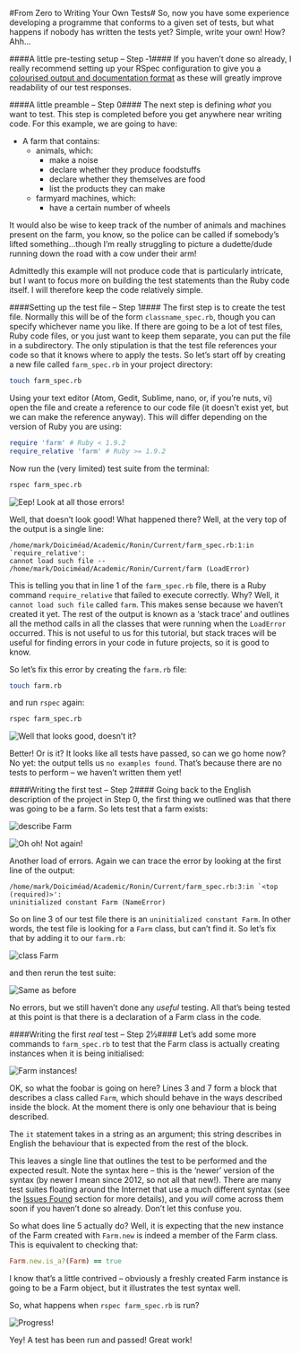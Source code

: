 #From Zero to Writing Your Own Tests#
So, now you have some experience developing a programme that conforms to a given set of tests, but what happens if nobody has written the tests yet? Simple, write your own! How? Ahh…

####A little pre-testing setup – Step ‐1####
If you haven’t done so already, I really recommend setting up your RSpec configuration to give you a [colourised output and documentation format](./more_info.md) as these will greatly improve readability of our test responses.

####A little preamble – Step 0####
The next step is defining _what_ you want to test. This step is completed before you get anywhere near writing code. For this example, we are going to have:
- A farm that contains:
  - animals, which:
    - make a noise
    - declare whether they produce foodstuffs
    - declare whether they themselves are food
    - list the products they can make
  - farmyard machines, which:
    - have a certain number of wheels

It would also be wise to keep track of the number of animals and machines present on the farm, you know, so the police can be called if somebody’s lifted something…though I’m really struggling to picture a dudette/dude running down the road with a cow under their arm!

Admittedly this example will not produce code that is particularly intricate, but I want to focus more on building the test statements than the Ruby code itself. I will therefore keep the code relatively simple.

####Setting up the test file – Step 1####
The first step is to create the test file. Normally this will be of the form `classname_spec.rb`, though you can specify whichever name you like. If there are going to be a lot of test files, Ruby code files, or you just want to keep them separate, you can put the file in a subdirectory. The only stipulation is that the test file references your code so that it knows where to apply the tests. So let’s start off by creating a new file called `farm_spec.rb` in your project directory:

```bash
touch farm_spec.rb
```

Using your text editor (Atom, Gedit, Sublime, nano, or, if you’re nuts, vi) open the file and create a reference to our code file (it doesn’t exist yet, but we can make the reference anyway). This will differ depending on the version of Ruby you are using:

```ruby
require 'farm' # Ruby < 1.9.2
require_relative 'farm' # Ruby >= 1.9.2
```

Now run the (very limited) test suite from the terminal:

```bash
rspec farm_spec.rb
```

![Eep! Look at all those errors!](./screenies/require-relative.png)

Well, that doesn’t look good! What happened there? Well, at the very top of the output is a single line:

```
/home/mark/Doiciméad/Academic/Ronin/Current/farm_spec.rb:1:in `require_relative':
cannot load such file -- /home/mark/Doiciméad/Academic/Ronin/Current/farm (LoadError)
```

This is telling you that in line 1 of the `farm_spec.rb` file, there is a Ruby command `require_relative` that failed to execute correctly. Why? Well, it `cannot load such file` called `farm`. This makes sense because we haven’t created it yet. The rest of the output is known as a ‘stack trace’ and outlines all the method calls in all the classes that were running when the `LoadError` occurred. This is not useful to us for this tutorial, but stack traces will be useful for finding errors in your code in future projects, so it is good to know.

So let’s fix this error by creating the `farm.rb` file:

```bash
touch farm.rb
```

and run `rspec` again:

```bash
rspec farm_spec.rb
```

![Well that looks good, doesn’t it?](./screenies/no-examples.png)

Better! Or is it? It looks like all tests have passed, so can we go home now? No yet: the output tells us `no examples found`. That’s because there are no tests to perform – we haven’t written them yet!

####Writing the first test – Step 2####
Going back to the English description of the project in Step 0, the first thing we outlined was that there was going to be a farm. So lets test that a farm exists:

![describe Farm](./screenies/describe-farm.png)

![Oh oh! Not again!](./screenies/describe-farm-output.png)

Another load of errors. Again we can trace the error by looking at the first line of the output:
```
/home/mark/Doiciméad/Academic/Ronin/Current/farm_spec.rb:3:in `<top (required)>':
uninitialized constant Farm (NameError)
```
So on line 3 of our test file there is an `uninitialized constant Farm`. In other words, the test file is looking for a `Farm` class, but can’t find it. So let’s fix that by adding it to our `farm.rb`:

![class Farm](./screenies/class-farm.png)

and then rerun the test suite:

![Same as before](./screenies/class-farm-output.png)

No errors, but we still haven’t done any _useful_ testing. All that’s being tested at this point is that there is a declaration of a Farm class in the code.

####Writing the first _real_ test – Step 2½####
Let’s add some more commands to `farm_spec.rb` to test that the Farm class is actually creating instances when it is being initialised:

![Farm instances!](./screenies/farm-instances.png)

OK, so what the foobar is going on here? Lines 3 and 7 form a block that describes a class called `Farm`, which should behave in the ways described inside the block. At the moment there is only one behaviour that is being described.

The `it` statement takes in a string as an argument; this string describes in English the behaviour that is expected from the rest of the block.

This leaves a single line that outlines the test to be performed and the expected result. Note the syntax here – this is the ‘newer’ version of the syntax (by newer I mean since 2012, so not all that new!). There are many test suites floating around the Internet that use a much different syntax (see the [Issues Found](./other_issues.md) section for more details), and you _will_ come across them soon if you haven’t done so already. Don’t let this confuse you.

So what does line 5 actually do? Well, it is expecting that the new instance of the Farm created with `Farm.new` is indeed a member of the Farm class. This is equivalent to checking that:

```ruby
Farm.new.is_a?(Farm) == true
```

I know that’s a little contrived – obviously a freshly created Farm instance is going to be a Farm object, but it illustrates the test syntax well.

So, what happens when `rspec farm_spec.rb` is run?

![Progress!](./screenies/farm-instances-output.png)

Yey! A test has been run and passed! Great work!
